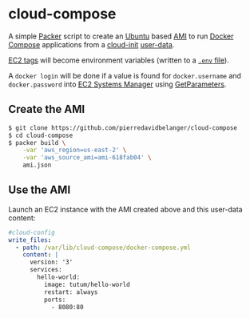 # cloud-compose

A simple [Packer](https://www.packer.io/) script to create an
[Ubuntu](https://www.ubuntu.com/) based 
[AMI](http://docs.aws.amazon.com/AWSEC2/latest/UserGuide/AMIs.html) to run 
[Docker Compose](https://docs.docker.com/compose/) applications from
a [cloud-init](http://cloudinit.readthedocs.io/)
[user-data](http://docs.aws.amazon.com/AWSEC2/latest/UserGuide/user-data.html).

[EC2 tags](http://docs.aws.amazon.com/AWSEC2/latest/UserGuide/Using_Tags.html) will become environment variables
(written to a [`.env` file](https://docs.docker.com/compose/environment-variables/#the-env-file)).

A `docker login` will be done if a value is found for `docker.username` and `docker.password` into 
[EC2 Systems Manager](http://docs.aws.amazon.com/systems-manager/latest/userguide/what-is-systems-manager.html)
using [GetParameters](http://docs.aws.amazon.com/systems-manager/latest/APIReference/API_GetParameters.html).

## Create the AMI

```sh
$ git clone https://github.com/pierredavidbelanger/cloud-compose
$ cd cloud-compose
$ packer build \
    -var 'aws_region=us-east-2' \
    -var 'aws_source_ami=ami-618fab04' \
    ami.json
```

## Use the AMI

Launch an EC2 instance with the AMI created above and this user-data content:

```yaml
#cloud-config
write_files:
  - path: /var/lib/cloud-compose/docker-compose.yml
    content: |
      version: '3'
      services:
        hello-world:
          image: tutum/hello-world
          restart: always
          ports:
            - 8080:80
```